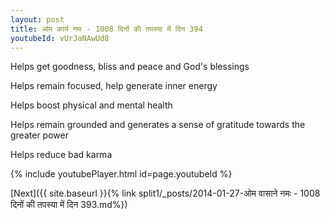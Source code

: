 ```yaml
---
layout: post
title: ओम कार्य नमः - 1008 दिनों की तपस्या में दिन 394
youtubeId: vUrJaNAwUd8
---
```

 
 
Helps get goodness, bliss and peace and God's blessings
 
Helps remain focused, help generate inner energy 
 
Helps boost physical and mental health 
 
Helps remain grounded and generates a sense of gratitude towards the greater power 
 
Helps reduce bad karma
 
 
 
 


{% include youtubePlayer.html id=page.youtubeId %}
 
[Next]({{ site.baseurl }}{% link  split1/_posts/2014-01-27-ओम वासाने नमः - 1008 दिनों की तपस्या में दिन 393.md%})
 
